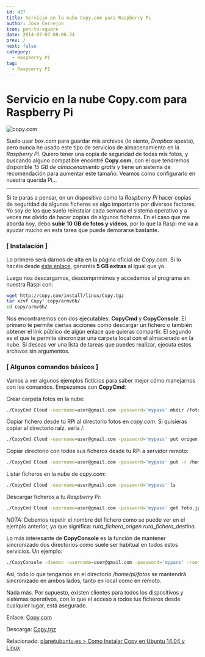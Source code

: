 ```yaml
---
id: 427
title: Servicio en la nube Copy.com para Raspberry Pi
author: Jose Cerrejon
icon: pen-to-square
date: 2014-07-07 08:06:34
prev: /
next: false
category:
  - Raspberry PI
tag:
  - Raspberry PI
---
```


# Servicio en la nube Copy.com para Raspberry Pi

![copy.com](/images/2014/07/copy_01.png)

Suelo usar *box.com* para guardar mis archivos (lo siento, *Dropbox* apesta), pero nunca he usado este tipo de servicios de almacenamiento en la *Raspberry Pi*. Quiero tener una copia de seguridad de todas mis fotos, y buscando alguno compatible encontré **Copy.com**, con el que tendremos disponible *15 GB de almacenamiento gratis* y tiene un sistema de recomendación para aumentar este tamaño. Veamos como configurarlo en nuestra querida Pi...

- - -
Si te paras a pensar, en un dispositivo como la *Raspberry Pi* hacer copias de seguridad de algunos ficheros es algo importante por diversos factores. Yo soy de los que suelo reinstalar cada semana el sistema operativo y a veces me olvido de hacer copias de algunos ficheros. En el caso que me aborda hoy, debo **subir 10 GB de fotos y vídeos**, por lo que la Raspi me va a ayudar mucho en esta tarea que puede demorarse bastante.

### [ Instalación ]

Lo primero será darnos de alta en la página oficial de *Copy.com*. Si lo hacéis desde [éste enlace](https://copy.com?r=ygbyvm), ganaréis **5 GB extras** al igual que yo.

Luego nos descargamos, descomprimimos y accedemos al programa en nuestra Raspi con:

```bash
wget http://copy.com/install/linux/Copy.tgz
tar xzvf Copy* copy/armv6h/
cd copy/armv6h/
```

Nos encontraremos con dos ejecutables: **CopyCmd** y **CopyConsole**. El primero te permite ciertas acciones como descargar un fichero o también obtener el link público de algún enlace que quieras compartir. El segundo es el que te permite sincronizar una carpeta local con el almacenado en la nube. Si deseas ver una lista de tareas que puedes realizar, ejecuta estos archivos sin argumentos.

### [ Algunos comandos básicos ]

Vamos a ver algunos ejemplos ficticios para saber mejor cómo manejarnos con los comandos. Empezamos con **CopyCmd**:

Crear carpeta fotos en la nube:
```bash
./CopyCmd Cloud -username=user@gmail.com -password='mypass' mkdir /fotos
```

Copiar fichero desde tu RPi al directorio fotos en *copy.com*. Si quisieras copiar al directorio raíz, sería /:
```bash
./CopyCmd Cloud -username=user@gmail.com -password='mypass' put origen.jpg /fotos
```

Copiar directorio con todos sus ficheros desde tu RPi a servidor remoto:
```bash
./CopyCmd Cloud -username=user@gmail.com -password='mypass' put -r /home/pi/fotos/ /fotos
```

Listar ficheros en la nube de *copy.com*:
```bash
./CopyCmd Cloud -username=user@gmail.com -password='mypass' ls
```

Descargar ficheros a tu *Raspberry Pi*:
```bash
./CopyCmd Cloud -username=user@gmail.com -password='mypass' get foto.jpg foto.jpg
```

*NOTA:* Debemos repetir el nombre del fichero como se puede ver en el ejemplo anterior, ya que significa: *ruta&#95;fichero&#95;origen ruta&#95;fichero&#95;destino*.

Lo más interesante de **CopyConsole** es la función de mantener sincronizado dos directorios como suele ser habitual en todos estos servicios. Un ejemplo:

```bash
./CopyConsole -daemon -username=user@gmail.com -password='mypass' -root=/home/pi/fotos
```

Así, todo lo que tengamos en el directorio */home/pi/fotos* se mantendrá sincronizado en ambos lados, tanto en local como en remoto.

Nada más. Por supuesto, existen clientes para todos los dispositivos y sistemas operativos, con lo que el acceso a todos tus ficheros desde cualquier lugar, está asegurado.

Enlace: [Copy.com](https://copy.com?r=ygbyvm)

Descarga: [Copy.tgz](https://copy.com/install/linux/Copy.tgz)

Relacionado: [planetubuntu.es > Como Instalar Copy en Ubuntu 14.04 y Linux](http://planetubuntu.es/post/como-instalar-copy-en-ubuntu-14-04-y-linux-mint-17)